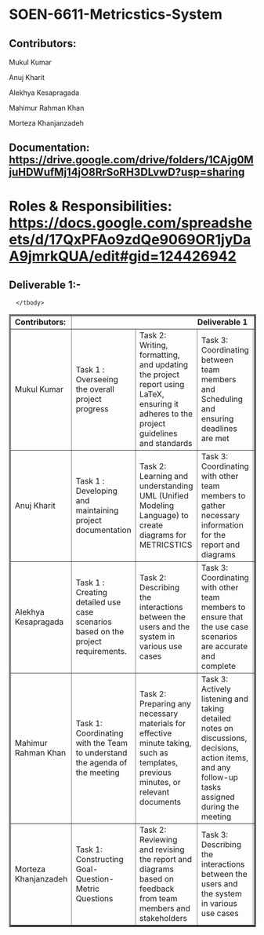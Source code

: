 # SOEN-6611-Metricstics-System

## Contributors:

Mukul Kumar	

Anuj Kharit

Alekhya Kesapragada

Mahimur Rahman Khan

Morteza Khanjanzadeh

## Documentation: https://drive.google.com/drive/folders/1CAjg0MjuHDWufMj14jO8RrSoRH3DLvwD?usp=sharing

# Roles & Responsibilities: https://docs.google.com/spreadsheets/d/17QxPFAo9zdQe9069OR1jyDaA9jmrkQUA/edit#gid=124426942

## Deliverable 1:- 
	

  <table border="3px solid">
      <tbody border="2px solid">
         <tr>
            <td><b>Contributors:<b></td>
            <td colspan="5" align="center"><b>Deliverable 1<b></td>
         </tr>
         <tr>
            <td>Mukul Kumar</td>
            <td>Task 1 : Overseeing the overall project progress</td>
            <td>Task  2:  Writing, formatting, and updating the project report using LaTeX, ensuring it adheres to the project guidelines and standards</td>
            <td>Task 3: Coordinating between team members and Scheduling and ensuring deadlines are met</td>
            <td>Task 4: Setting up and maintaining the development environments (Github)</td>
           <td> Task 5: Finding Goal-Question-Metric Question Solutions</td>
         </tr>
         <tr>
            <td>Anuj Kharit</td>
            <td>Task 1 : Developing and maintaining project documentation</td>
            <td>Task 2: Learning and understanding UML (Unified Modeling Language) to create diagrams for METRICSTICS</td>
            <td>Task 3: Coordinating with other team members to gather necessary information for the report and diagrams</td>
           <td>Task 4: Reviewing and revising the report and diagrams based on feedback from team members </td>
           <td> Task 5: Maintaining GitHub</td>
         </tr>
         <tr>
            <td>Alekhya Kesapragada</td>
            <td>Task 1 : Creating detailed use case scenarios based on the project requirements.</td>
            <td>Task 2: Describing the interactions between the users and the system in various use cases</td>
            <td>Task 3: Coordinating with other team members to ensure that the use case scenarios are accurate and complete</td>
           <td>Task 4: Reviewing and revising use case scenarios based on feedback from team members and stakeholders</td>
           <td> Task 5: Finding Goal-Question-Metric Question Solutions</td>
          </tr>
         <tr>
            <td>Mahimur Rahman Khan</td>
            <td>Task 1: Coordinating with the Team to understand the agenda of the meeting</td>
            <td>Task 2: Preparing any necessary materials for effective minute taking, such as templates, previous minutes, or relevant documents</td>
            <td>Task 3: Actively listening and taking detailed notes on discussions, decisions, action items, and any follow-up tasks assigned during the meeting</td>
            <td>Task 4: Constructing Goal-Question-Metric Questions </td>
           <td>Task 5: Constructing USe Case Scenario</td>
          </tr>
         <tr>
            <td>Morteza Khanjanzadeh</td>
            <td>Task 1: Constructing Goal-Question-Metric Questions</td>
            <td>Task 2: Reviewing and revising the report and diagrams based on feedback from team members and stakeholders</td>
            <td>Task 3: Describing the interactions between the users and the system in various use cases</td>
            <td>Task 4: Constructing USe Case Scenario</td>
            <td>Task 5: Learning and understanding UML (Unified Modeling Language) to create diagrams for METRICSTICS</td>
        </tr>
         
      </tbody>
   </table>
   
 
